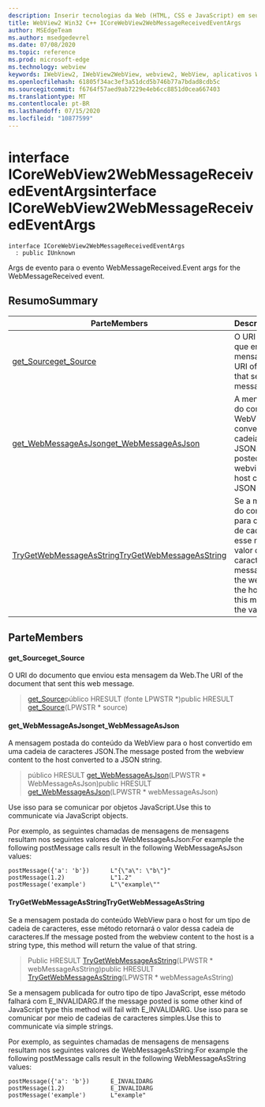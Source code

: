 ```yaml
---
description: Inserir tecnologias da Web (HTML, CSS e JavaScript) em seus aplicativos nativos com o controle WebView2 do Microsoft Edge
title: WebView2 Win32 C++ ICoreWebView2WebMessageReceivedEventArgs
author: MSEdgeTeam
ms.author: msedgedevrel
ms.date: 07/08/2020
ms.topic: reference
ms.prod: microsoft-edge
ms.technology: webview
keywords: IWebView2, IWebView2WebView, webview2, WebView, aplicativos Win32, Win32, Edge, ICoreWebView2, ICoreWebView2Controller, controle do navegador, HTML Edge, ICoreWebView2WebMessageReceivedEventArgs
ms.openlocfilehash: 61805f34ac3ef3a51dcd5b746b77a7bdad8cdb5c
ms.sourcegitcommit: f6764f57aed9ab7229e4eb6cc8851d0cea667403
ms.translationtype: MT
ms.contentlocale: pt-BR
ms.lasthandoff: 07/15/2020
ms.locfileid: "10877599"
---
```

# <span data-ttu-id="4053c-104">interface ICoreWebView2WebMessageReceivedEventArgs</span><span class="sxs-lookup"><span data-stu-id="4053c-104">interface ICoreWebView2WebMessageReceivedEventArgs</span></span> 

```
interface ICoreWebView2WebMessageReceivedEventArgs
  : public IUnknown
```

<span data-ttu-id="4053c-105">Args de evento para o evento WebMessageReceived.</span><span class="sxs-lookup"><span data-stu-id="4053c-105">Event args for the WebMessageReceived event.</span></span>

## <span data-ttu-id="4053c-106">Resumo</span><span class="sxs-lookup"><span data-stu-id="4053c-106">Summary</span></span>

 <span data-ttu-id="4053c-107">Parte</span><span class="sxs-lookup"><span data-stu-id="4053c-107">Members</span></span>                        | <span data-ttu-id="4053c-108">Descrições</span><span class="sxs-lookup"><span data-stu-id="4053c-108">Descriptions</span></span>
--------------------------------|---------------------------------------------
[<span data-ttu-id="4053c-109">get_Source</span><span class="sxs-lookup"><span data-stu-id="4053c-109">get_Source</span></span>](#get_source) | <span data-ttu-id="4053c-110">O URI do documento que enviou esta mensagem da Web.</span><span class="sxs-lookup"><span data-stu-id="4053c-110">The URI of the document that sent this web message.</span></span>
[<span data-ttu-id="4053c-111">get_WebMessageAsJson</span><span class="sxs-lookup"><span data-stu-id="4053c-111">get_WebMessageAsJson</span></span>](#get_webmessageasjson) | <span data-ttu-id="4053c-112">A mensagem postada do conteúdo da WebView para o host convertido em uma cadeia de caracteres JSON.</span><span class="sxs-lookup"><span data-stu-id="4053c-112">The message posted from the webview content to the host converted to a JSON string.</span></span>
[<span data-ttu-id="4053c-113">TryGetWebMessageAsString</span><span class="sxs-lookup"><span data-stu-id="4053c-113">TryGetWebMessageAsString</span></span>](#trygetwebmessageasstring) | <span data-ttu-id="4053c-114">Se a mensagem postada do conteúdo WebView para o host for um tipo de cadeia de caracteres, esse método retornará o valor dessa cadeia de caracteres.</span><span class="sxs-lookup"><span data-stu-id="4053c-114">If the message posted from the webview content to the host is a string type, this method will return the value of that string.</span></span>

## <span data-ttu-id="4053c-115">Parte</span><span class="sxs-lookup"><span data-stu-id="4053c-115">Members</span></span>

#### <span data-ttu-id="4053c-116">get_Source</span><span class="sxs-lookup"><span data-stu-id="4053c-116">get_Source</span></span> 

<span data-ttu-id="4053c-117">O URI do documento que enviou esta mensagem da Web.</span><span class="sxs-lookup"><span data-stu-id="4053c-117">The URI of the document that sent this web message.</span></span>

> <span data-ttu-id="4053c-118">[get_Source](#get_source)público HRESULT (fonte LPWSTR \*)</span><span class="sxs-lookup"><span data-stu-id="4053c-118">public HRESULT [get_Source](#get_source)(LPWSTR \* source)</span></span>

#### <span data-ttu-id="4053c-119">get_WebMessageAsJson</span><span class="sxs-lookup"><span data-stu-id="4053c-119">get_WebMessageAsJson</span></span> 

<span data-ttu-id="4053c-120">A mensagem postada do conteúdo da WebView para o host convertido em uma cadeia de caracteres JSON.</span><span class="sxs-lookup"><span data-stu-id="4053c-120">The message posted from the webview content to the host converted to a JSON string.</span></span>

> <span data-ttu-id="4053c-121">público HRESULT [get_WebMessageAsJson](#get_webmessageasjson)(LPWSTR \* WebMessageAsJson)</span><span class="sxs-lookup"><span data-stu-id="4053c-121">public HRESULT [get_WebMessageAsJson](#get_webmessageasjson)(LPWSTR \* webMessageAsJson)</span></span>

<span data-ttu-id="4053c-122">Use isso para se comunicar por objetos JavaScript.</span><span class="sxs-lookup"><span data-stu-id="4053c-122">Use this to communicate via JavaScript objects.</span></span>

<span data-ttu-id="4053c-123">Por exemplo, as seguintes chamadas de mensagens de mensagens resultam nos seguintes valores de WebMessageAsJson:</span><span class="sxs-lookup"><span data-stu-id="4053c-123">For example the following postMessage calls result in the following WebMessageAsJson values:</span></span>

```
postMessage({'a': 'b'})      L"{\"a\": \"b\"}"
postMessage(1.2)             L"1.2"
postMessage('example')       L"\"example\""
```

#### <span data-ttu-id="4053c-124">TryGetWebMessageAsString</span><span class="sxs-lookup"><span data-stu-id="4053c-124">TryGetWebMessageAsString</span></span> 

<span data-ttu-id="4053c-125">Se a mensagem postada do conteúdo WebView para o host for um tipo de cadeia de caracteres, esse método retornará o valor dessa cadeia de caracteres.</span><span class="sxs-lookup"><span data-stu-id="4053c-125">If the message posted from the webview content to the host is a string type, this method will return the value of that string.</span></span>

> <span data-ttu-id="4053c-126">Public HRESULT [TryGetWebMessageAsString](#trygetwebmessageasstring)(LPWSTR \* webMessageAsString)</span><span class="sxs-lookup"><span data-stu-id="4053c-126">public HRESULT [TryGetWebMessageAsString](#trygetwebmessageasstring)(LPWSTR \* webMessageAsString)</span></span>

<span data-ttu-id="4053c-127">Se a mensagem publicada for outro tipo de tipo JavaScript, esse método falhará com E_INVALIDARG.</span><span class="sxs-lookup"><span data-stu-id="4053c-127">If the message posted is some other kind of JavaScript type this method will fail with E_INVALIDARG.</span></span> <span data-ttu-id="4053c-128">Use isso para se comunicar por meio de cadeias de caracteres simples.</span><span class="sxs-lookup"><span data-stu-id="4053c-128">Use this to communicate via simple strings.</span></span>

<span data-ttu-id="4053c-129">Por exemplo, as seguintes chamadas de mensagens de mensagens resultam nos seguintes valores de WebMessageAsString:</span><span class="sxs-lookup"><span data-stu-id="4053c-129">For example the following postMessage calls result in the following WebMessageAsString values:</span></span>

```
postMessage({'a': 'b'})      E_INVALIDARG
postMessage(1.2)             E_INVALIDARG
postMessage('example')       L"example"
```

